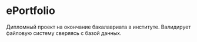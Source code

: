 # ePortfolio

Дипломный проект на окончание бакалавриата в институте. Валидирует файловую систему сверяясь с базой данных.
